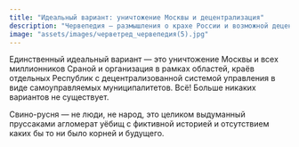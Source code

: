 ```yaml
---
title: "Идеальный вариант: уничтожение Москвы и децентрализация"
description: "Червепедия — размышления о крахе России и возможной децентрализации"
image: "assets/images/черветред_червепедия(5).jpg"
---
```


<p>Единственный идеальный вариант — это уничтожение Москвы и всех миллионников Сраной и организация в рамках областей, краёв отдельных Республик с децентрализованной системой управления в виде самоуправляемых муниципалитетов. Всё! Больше никаких вариантов не существует.</p>

<p>Свино-русня — не люди, не народ, это целиком выдуманный пруссаками агломерат уёбищ с фиктивной историей и отсутствием каких бы то ни было корней и будущего.</p>